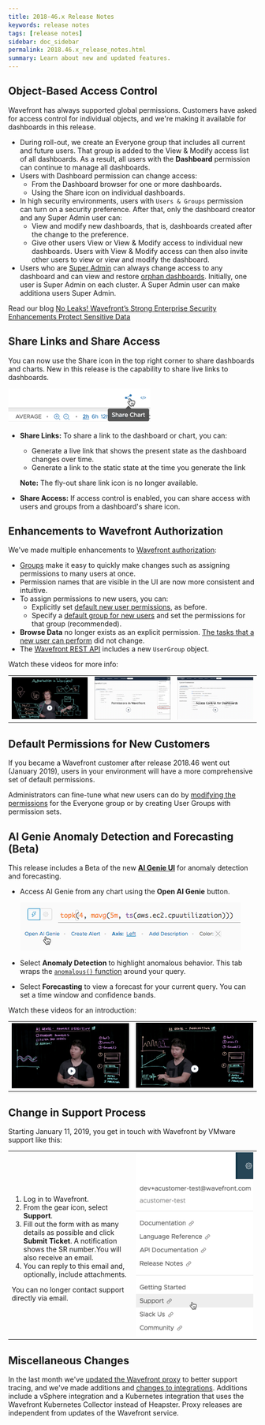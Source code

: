 ```yaml
---
title: 2018-46.x Release Notes
keywords: release notes
tags: [release notes]
sidebar: doc_sidebar
permalink: 2018.46.x_release_notes.html
summary: Learn about new and updated features.
---
```



## Object-Based Access Control

Wavefront has always supported global permissions. Customers have asked for access control for individual objects, and we're making it available for dashboards in this release.
* During roll-out, we create an Everyone group that includes all current and future users. That group is added to the View & Modify access list of all dashboards. As a result, all users with the **Dashboard**  permission can continue to manage all dashboards.
* Users with Dashboard permission can change access:
  - From the Dashboard browser for one or more dashboards.
  - Using the Share icon on individual dashboards.
* In high security environments, users with `Users & Groups` permission can turn on a security preference. After that, only the dashboard creator and any Super Admin user can:
  - View and modify new dashboards, that is, dashboards created after the change to the preference.
  - Give other users View or View & Modify access to individual new dashboards.
  Users with View & Modify access can then also invite other users to view or view and modify the dashboard.
* Users who are [Super Admin](users_groups.html#who-is-super-admin) can always change access to any dashboard and can view and restore [orphan dashboards](access.html#making-orphan-dashboards-visible). Initially, one user is Super Admin on each cluster. A Super Admin user can make additiona users Super Admin.

Read our blog [No Leaks! Wavefront’s Strong Enterprise Security Enhancements Protect Sensitive Data](https://www.wavefront.com/wavefront-enterprise-security/)

## Share Links and Share Access

You can now use the Share icon in the top right corner to share dashboards and charts. New in this release is the capability to share live links to dashboards.

  ![share icon](images/share_icon.png)

* **Share Links:** To share a link to the dashboard or chart, you can:
  - Generate a live link that shows the present state as the dashboard changes over time.
  - Generate a link to the static state at the time you generate the link

  **Note:** The fly-out share link icon is no longer available.
* **Share Access:** If access control is enabled, you can share access with users and groups from a dashboard's share icon.


## Enhancements to Wavefront Authorization

We've made multiple enhancements to [Wavefront authorization](authorization.html):
* [Groups](users_groups.html) make it easy to quickly make changes such as assigning permissions to many users at once.
* Permission names that are visible in the UI are now more consistent and intuitive.
* To assign permissions to new users, you can:
  - Explicitly set [default new user permissions](users_groups.html#setting-default-permissions-for-new-users), as before.
  - Specify a [default group for new users](users_groups.html#setting-the-default-group-for-new-users) and set the permissions for that group (recommended).
* **Browse Data** no longer exists as an explicit permission. [The tasks that a new user can perform](users_groups.html#what-can-a-new-user-do) did not change.
* The [Wavefront REST API](wavefront_api.html) includes a new `UserGroup` object.

Watch these videos for more info:
<table style="width: 100%;">
<tbody>
<tr><td width="33%"><a href=" https://youtu.be/-HFb1AJINrY" target="_blank"><img src="images/v_authorization.png"  alt="Authorization in Wavefront"/></a></td>
<td width="33%"><a href="https://youtu.be/kQ-w-DyjW5M" target="_blank"><img src="/images/v_permissions_2019.png"  alt="Permissions for Users and Groups"/></a></td>
<td width="33%"><a href="https://youtu.be/45E4pkann0E" target="_blank"><img src="images/v_access.png" alt="Wavefront access control"/></a></td></tr>
</tbody>
</table>


## Default Permissions for New Customers

If you became a Wavefront customer after release 2018.46 went out (January 2019), users in your environment will have a more comprehensive set of default permissions.

Administrators can fine-tune what new users can do by [modifying the permissions](permissions.html#granting-and-revoking-permissions-for-groups) for the Everyone group or by creating User Groups with permission sets.

## AI Genie Anomaly Detection and Forecasting (Beta)

This release includes a Beta of the new **[AI Genie UI](ai_genie.html)** for anomaly detection and forecasting.
* Access AI Genie from any chart using the **Open AI Genie** button.

  ![open genie](images/open_ai_genie.png)
* Select **Anomaly Detection** to highlight anomalous behavior. This tab wraps the [`anomalous()` function](ts_anomalous.html) around your query.
* Select **Forecasting** to view a forecast for your current query. You can set a time window and confidence bands.

Watch these videos for an introduction:
<table style="width: 100%;">
<tbody>
<tr>
<td width="50%"><a href="https://youtu.be/XiSkNETTfCI" target="_blank"><img src="/images/v_anomaly_detection.png" alt="ai genie anomaly detection"/></a></td>
<td width="50%"><a href="https://youtu.be/ypyyg0CElE4" target="_blank"><img src="/images/v_anomaly_forecasting.png"  alt="ai genie forecasting"/></a></td>
</tr>
</tbody>
</table>

## Change in Support Process

Starting January 11, 2019, you get in touch with Wavefront by VMware support like this:

<table style="width: 100%;">
<tbody>
<tr>
<td width="50%">
<ol>
<li>Log in to Wavefront.</li>
<li>From the gear icon, select <strong>Support</strong>.</li>
<li>Fill out the form with as many details as possible and click <strong>Submit Ticket</strong>. A notification shows the SR number.You will also receive an email.</li>
<li>You can reply to this email and, optionally, include attachments.</li>
</ol>
You can no longer contact support directly via email.</td>
<td width="50%"><img src="/images/get_support.png" alt="Customer support"/></td>
</tr>

</tbody>
</table>


## Miscellaneous Changes

In the last month we've [updated the Wavefront proxy](proxies_versions.html) to better support tracing, and we've made additions and [changes to integrations](proxies_versions.html). Additions include a vSphere integration and a Kubernetes integration that uses the Wavefront Kubernetes Collector instead of Heapster. Proxy releases are independent from updates of the Wavefront service.
